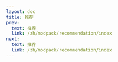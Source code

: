 ```yaml
---
layout: doc
title: 推荐
prev:
  text: 推荐
  link: /zh/modpack/recommendation/index
next:
  text: 推荐
  link: /zh/modpack/recommendation/index
---
```


